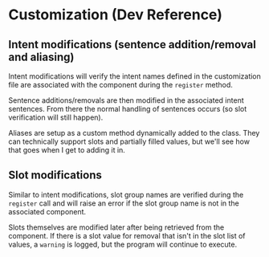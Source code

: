 # Customization (Dev Reference)

## Intent modifications (sentence addition/removal and aliasing)
Intent modifications will verify the intent names defined in the customization file are associated with the component during the `register` method.

Sentence additions/removals are then modified in the associated intent sentences. From there the normal handling of sentences occurs (so slot verification will still happen).

Aliases are setup as a custom method dynamically added to the class. They can technically support slots and partially filled values, but we'll see how that goes when I get to adding it in.

## Slot modifications
Similar to intent modifications, slot group names are verified during the `register` call and will raise an error if the slot group name is not in the associated component.

Slots themselves are modified later after being retrieved from the component. If there is a slot value for removal that isn't in the slot list of values, a `warning` is logged, but the program will continue to execute.